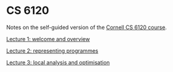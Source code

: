 # CS 6120

Notes on the self-guided version of the [Cornell CS 6120 course](https://www.cs.cornell.edu/courses/cs6120/2020fa/self-guided/).

[Lecture 1: welcome and overview](./1-overview/index.md)

[Lecture 2: representing programmes](./2-representing-programmes/index.md)

[Lecture 3: local analysis and optimisation](./3-local-analysis-and-optimisation/index.md)
